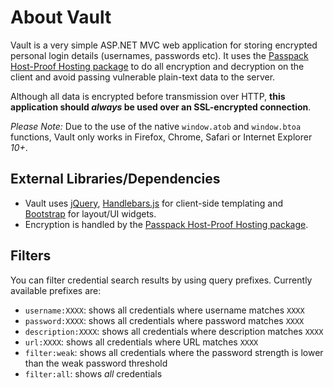 # About Vault

Vault is a very simple ASP.NET MVC web application for storing encrypted personal login details (usernames, passwords etc). It uses the [Passpack Host-Proof Hosting package](http://code.google.com/p/passpack/) to do all encryption and decryption on the client and avoid passing vulnerable plain-text data to the server. 

Although all data is encrypted before transmission over HTTP, **this application should *always* be used over an SSL-encrypted connection**.

*Please Note:* Due to the use of the native `window.atob` and `window.btoa` functions, Vault only works in Firefox, Chrome, Safari or Internet Explorer *10+*.

## External Libraries/Dependencies

* Vault uses [jQuery](http://jquery.com/), [Handlebars.js](http://handlebarsjs.com/) for client-side templating and [Bootstrap](http://getbootstrap.com/) for layout/UI widgets. 
* Encryption is handled by the [Passpack Host-Proof Hosting package](http://code.google.com/p/passpack/).

## Filters

You can filter credential search results by using query prefixes. Currently available prefixes are:

* `username:XXXX`: shows all credentials where username matches `XXXX`
* `password:XXXX`: shows all credentials where password matches `XXXX`
* `description:XXXX`: shows all credentials where description matches `XXXX`
* `url:XXXX`: shows all credentials where URL matches `XXXX`
* `filter:weak`: shows all credentials where the password strength is lower than the weak password threshold
* `filter:all`: shows *all* credentials

